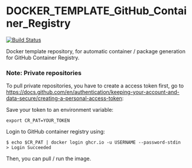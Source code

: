 # DOCKER_TEMPLATE_GitHub_Container_Registry

[![Build Status](https://github.com/julkramer3g/docker_template_cgr/workflows/main/badge.svg)](https://github.com/julkramer3g/docker_template_cgr/actions)

Docker template repository, for automatic container / package generation for GitHub Container Registry.

### Note: Private repositories
To pull private repositories, you have to create a access token first, go to https://docs.github.com/en/authentication/keeping-your-account-and-data-secure/creating-a-personal-access-token:

Save your token to an environment variable:
```
export CR_PAT=YOUR_TOKEN
```

Login to GitHub container registry using:
```
$ echo $CR_PAT | docker login ghcr.io -u USERNAME --password-stdin
> Login Succeeded
```

Then, you can pull / run the image.
